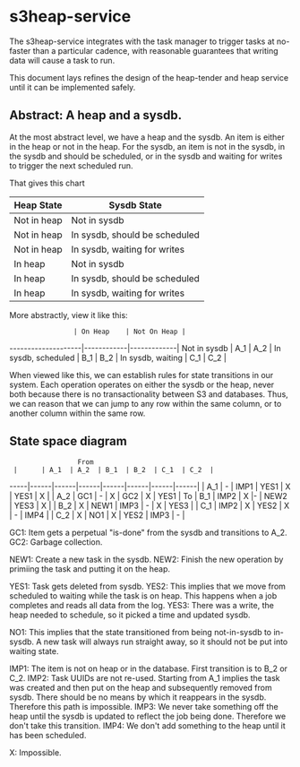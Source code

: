 # s3heap-service

The s3heap-service integrates with the task manager to trigger tasks at no-faster than a particular
cadence, with reasonable guarantees that writing data will cause a task to run.

This document lays refines the design of the heap-tender and heap service until it can be
implemented safely.

## Abstract:  A heap and a sysdb.

At the most abstract level, we have a heap and the sysdb.  An item is either in the heap or not in
the heap.  For the sysdb, an item is not in the sysdb, in the sysdb and should be scheduled, or in
the sysdb and waiting for writes to trigger the next scheduled run.

That gives this chart

| Heap State | Sysdb State |
|------------|-------------|
| Not in heap | Not in sysdb |
| Not in heap | In sysdb, should be scheduled |
| Not in heap | In sysdb, waiting for writes |
| In heap | Not in sysdb |
| In heap | In sysdb, should be scheduled |
| In heap | In sysdb, waiting for writes |

More abstractly, view it like this:

                    | On Heap    | Not On Heap |
--------------------|------------|-------------|
Not in sysdb        | A_1        | A_2         |
In sysdb, scheduled | B_1        | B_2         |
In sysdb, waiting   | C_1        | C_2         |

When viewed like this, we can establish rules for state transitions in our system.  Each operation
operates on either the sysdb or the heap, never both because there is no transactionality between S3
and databases.  Thus, we can reason that we can jump to any row within the same column, or to
another column within the same row.

## State space diagram

                     From
     |      | A_1  | A_2  | B_1  | B_2  | C_1  | C_2  |
-----|------|------|------|------|------|------|------|
     | A_1  | -    | IMP1 | YES1 | X    | YES1 | X    |
     | A_2  | GC1  | -    | X    | GC2  | X    | YES1 |
To   | B_1  | IMP2 | X    |-     | NEW2 | YES3 | X    |
     | B_2  | X    | NEW1 | IMP3 | -    | X    | YES3 |
     | C_1  | IMP2 | X    | YES2 | X    | -    | IMP4 |
     | C_2  | X    | NO1  | X    | YES2 | IMP3 | -    |

GC1:  Item gets a perpetual "is-done" from the sysdb and transitions to A_2.
GC2:  Garbage collection.

NEW1:  Create a new task in the sysdb.
NEW2:  Finish the new operation by primiing the task and putting it on the heap.

YES1:  Task gets deleted from sysdb.
YES2:  This implies that we move from scheduled to waiting while the task is on heap.  This happens
       when a job completes and reads all data from the log.
YES3:  There was a write, the heap needed to schedule, so it picked a time and updated sysdb.

NO1:  This implies that the state transitioned from being not-in-sysdb to in-sysdb.   A new task
      will always run straight away, so it should not be put into waiting state.

IMP1:  The item is not on heap or in the database.  First transition is to B_2 or C_2.
IMP2:  Task UUIDs are not re-used.  Starting from A_1 implies the task was created and then put on
       the heap and subsequently removed from sysdb.  There should be no means by which it reappears
       in the sysdb.  Therefore this path is impossible.
IMP3:  We never take something off the heap until the sysdb is updated to reflect the job being
       done.  Therefore we don't take this transition.
IMP4:  We don't add something to the heap until it has been scheduled.

X:  Impossible.

